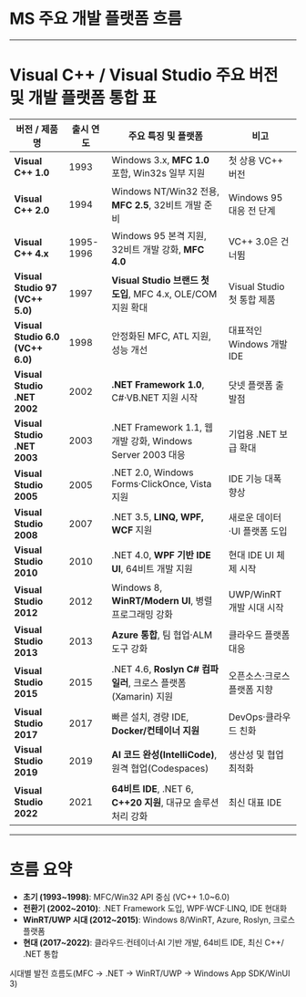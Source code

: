 # MS 주요 개발 플랫폼 흐름

---

# Visual C++ / Visual Studio 주요 버전 및 개발 플랫폼 통합 표

| 버전 / 제품명                         | 출시 연도     | 주요 특징 및 플랫폼                                         | 비고                    |
| -------------------------------- | --------- | --------------------------------------------------- | --------------------- |
| **Visual C++ 1.0**               | 1993      | Windows 3.x, **MFC 1.0** 포함, Win32s 일부 지원           | 첫 상용 VC++ 버전          |
| **Visual C++ 2.0**               | 1994      | Windows NT/Win32 전용, **MFC 2.5**, 32비트 개발 준비        | Windows 95 대응 전 단계    |
| **Visual C++ 4.x**               | 1995-1996 | Windows 95 본격 지원, 32비트 개발 강화, **MFC 4.0**           | VC++ 3.0은 건너뜀         |
| **Visual Studio 97 (VC++ 5.0)**  | 1997      | **Visual Studio 브랜드 첫 도입**, MFC 4.x, OLE/COM 지원 확대  | Visual Studio 첫 통합 제품 |
| **Visual Studio 6.0 (VC++ 6.0)** | 1998      | 안정화된 MFC, ATL 지원, 성능 개선                             | 대표적인 Windows 개발 IDE   |
| **Visual Studio .NET 2002**      | 2002      | **.NET Framework 1.0**, C#·VB.NET 지원 시작             | 닷넷 플랫폼 출발점            |
| **Visual Studio .NET 2003**      | 2003      | .NET Framework 1.1, 웹 개발 강화, Windows Server 2003 대응 | 기업용 .NET 보급 확대        |
| **Visual Studio 2005**           | 2005      | .NET 2.0, Windows Forms·ClickOnce, Vista 지원         | IDE 기능 대폭 향상          |
| **Visual Studio 2008**           | 2007      | .NET 3.5, **LINQ, WPF, WCF** 지원                     | 새로운 데이터·UI 플랫폼 도입     |
| **Visual Studio 2010**           | 2010      | .NET 4.0, **WPF 기반 IDE UI**, 64비트 개발 지원             | 현대 IDE UI 체제 시작       |
| **Visual Studio 2012**           | 2012      | Windows 8, **WinRT/Modern UI**, 병렬 프로그래밍 강화         | UWP/WinRT 개발 시대 시작    |
| **Visual Studio 2013**           | 2013      | **Azure 통합**, 팀 협업·ALM 도구 강화                        | 클라우드 플랫폼 대응           |
| **Visual Studio 2015**           | 2015      | .NET 4.6, **Roslyn C# 컴파일러**, 크로스 플랫폼(Xamarin) 지원   | 오픈소스·크로스플랫폼 지향        |
| **Visual Studio 2017**           | 2017      | 빠른 설치, 경량 IDE, **Docker/컨테이너 지원**                   | DevOps·클라우드 친화        |
| **Visual Studio 2019**           | 2019      | **AI 코드 완성(IntelliCode)**, 원격 협업(Codespaces)        | 생산성 및 협업 최적화          |
| **Visual Studio 2022**           | 2021      | **64비트 IDE**, .NET 6, **C++20 지원**, 대규모 솔루션 처리 강화   | 최신 대표 IDE             |

---

# 흐름 요약

* **초기 (1993\~1998)**: MFC/Win32 API 중심 (VC++ 1.0\~6.0)
* **전환기 (2002\~2010)**: .NET Framework 도입, WPF·WCF·LINQ, IDE 현대화
* **WinRT/UWP 시대 (2012\~2015)**: Windows 8/WinRT, Azure, Roslyn, 크로스 플랫폼
* **현대 (2017\~2022)**: 클라우드·컨테이너·AI 기반 개발, 64비트 IDE, 최신 C++/ .NET 통합

시대별 발전 흐름도(MFC → .NET → WinRT/UWP → Windows App SDK/WinUI 3)
